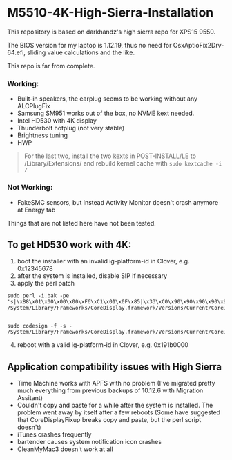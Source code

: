 # M5510-4K-High-Sierra-Installation

This repository is based on darkhandz's high sierra repo for XPS15 9550.


The BIOS version for my laptop is 1.12.19, thus no need for OsxAptioFix2Drv-64.efi, sliding value calculations and the like.


This repo is far from complete.

### Working:
* Built-in speakers, the earplug seems to be working without any ALCPlugFix
* Samsung SM951 works out of the box, no NVME kext needed.
* Intel HD530 with 4K display
* Thunderbolt hotplug (not very stable)
* Brightness tuning
* HWP

> For the last two, install the two kexts in POST-INSTALL/LE to /Library/Extensions/ and rebuild kernel cache with `sudo kextcache -i /`

### Not Working:
* FakeSMC sensors, but instead Activity Monitor doesn't crash anymore at Energy tab

Things that are not listed here have not been tested.


## To get HD530 work with 4K:
1. boot the installer with an invalid ig-platform-id in Clover, e.g. 0x12345678
2. after the system is installed, disable SIP if necessary
3. apply the perl patch

```
sudo perl -i.bak -pe 's|\xB8\x01\x00\x00\x00\xF6\xC1\x01\x0F\x85|\x33\xC0\x90\x90\x90\x90\x90\x90\x90\xE9|sg' /System/Library/Frameworks/CoreDisplay.framework/Versions/Current/CoreDisplay


sudo codesign -f -s - /System/Library/Frameworks/CoreDisplay.framework/Versions/Current/CoreDisplay
```

4. reboot with a valid ig-platform-id in Clover, e.g. 0x191b0000

## Application compatibility issues with High Sierra
* Time Machine works with APFS with no problem (I've migrated pretty much everything from previous backups of 10.12.6 with Migration Assitant)
* Couldn't copy and paste for a while after the system is installed. The problem went away by itself after a few reboots (Some have suggested that CoreDisplayFixup breaks copy and paste, but the perl script doesn't)
* iTunes crashes frequently
* bartender causes system notification icon crashes
* CleanMyMac3 doesn't work at all
